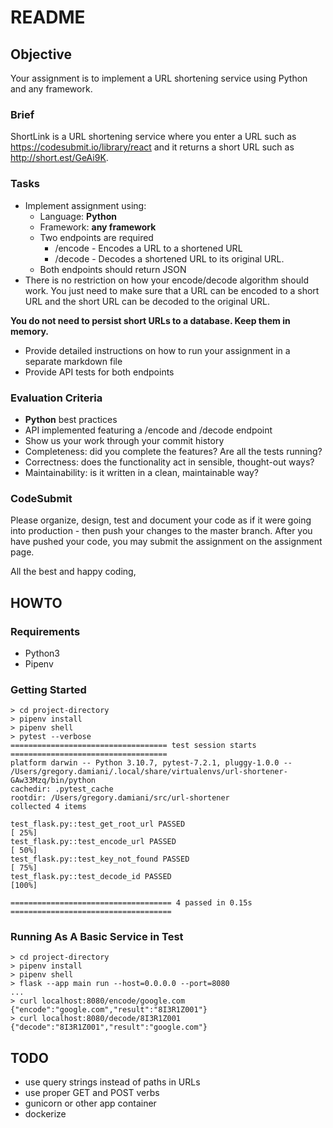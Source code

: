 # README

## Objective

Your assignment is to implement a URL shortening service using Python and any framework.

### Brief

ShortLink is a URL shortening service where you enter a URL such as https://codesubmit.io/library/react and it returns a short URL such as http://short.est/GeAi9K.

### Tasks

-   Implement assignment using:
    -   Language: **Python**
    -   Framework: **any framework**
    -   Two endpoints are required
        -   /encode - Encodes a URL to a shortened URL
        -   /decode - Decodes a shortened URL to its original URL.
    -   Both endpoints should return JSON
-   There is no restriction on how your encode/decode algorithm should work. You just need to make sure that a URL can be encoded to a short URL and the short URL can be decoded to the original URL. 

**You do not need to persist short URLs to a database. Keep them in memory.**

-   Provide detailed instructions on how to run your assignment in a separate markdown file
-   Provide API tests for both endpoints

### Evaluation Criteria

-   **Python** best practices
-   API implemented featuring a /encode and /decode endpoint
-   Show us your work through your commit history
-   Completeness: did you complete the features? Are all the tests running?
-   Correctness: does the functionality act in sensible, thought-out ways?
-   Maintainability: is it written in a clean, maintainable way?


### CodeSubmit

Please organize, design, test and document your code as if it were going into production - then push your changes to the master branch. After you have pushed your code, you may submit the assignment on the assignment page.

All the best and happy coding,

## HOWTO

### Requirements

 * Python3
 * Pipenv 

### Getting Started
```
> cd project-directory
> pipenv install
> pipenv shell
> pytest --verbose
=================================== test session starts ===================================
platform darwin -- Python 3.10.7, pytest-7.2.1, pluggy-1.0.0 -- /Users/gregory.damiani/.local/share/virtualenvs/url-shortener-GAw33Mzq/bin/python
cachedir: .pytest_cache
rootdir: /Users/gregory.damiani/src/url-shortener
collected 4 items

test_flask.py::test_get_root_url PASSED                                             [ 25%]
test_flask.py::test_encode_url PASSED                                               [ 50%]
test_flask.py::test_key_not_found PASSED                                            [ 75%]
test_flask.py::test_decode_id PASSED                                                [100%]

==================================== 4 passed in 0.15s ====================================
```

### Running As A Basic Service in Test
```
> cd project-directory
> pipenv install
> pipenv shell
> flask --app main run --host=0.0.0.0 --port=8080
...
> curl localhost:8080/encode/google.com
{"encode":"google.com","result":"8I3R1Z001"}
> curl localhost:8080/decode/8I3R1Z001
{"decode":"8I3R1Z001","result":"google.com"}
```

## TODO

 * use query strings instead of paths in URLs
 * use proper GET and POST verbs
 * gunicorn or other app container
 * dockerize
